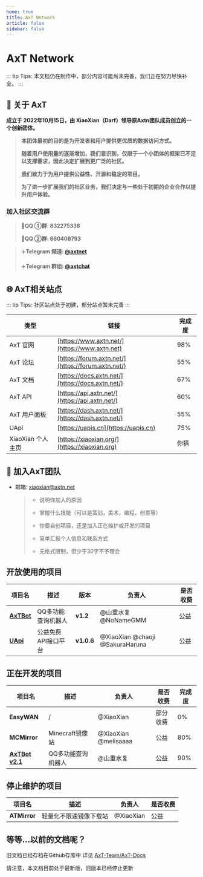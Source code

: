 ```yaml
---
home: true
title: AxT Network
article: false
sidebar: false
---
```


# AxT Network

::: tip Tips:
 本文档仍在制作中，部分内容可能尚未完善，我们正在努力尽快补全。
:::

## :book: 关于 AxT

**成立于 2022年10月15日，由 XiaoXian（Darf）领导原Axtn团队成员创立的一个创新团体。**

> **本团体最初的目的是为开发者和用户提供更优质的数据访问方式。**
>
> **随着用户使用量的逐渐增加，我们意识到，仅限于一个小团体的框架已不足以支撑需求，因此决定扩展到更广泛的社区。**
>
> **我们致力于为用户提供公益性、开源和稳定的项目。**
>
> **为了进一步扩展我们的社区业务，我们决定与一些处于初期的企业合作以提升用户体验。**


### 加入社区交流群
> :penguin:**QQ ①群: 832275338**
>
> :penguin:**QQ ②群: 660408793**

> :airplane:**Telegram 频道: [@axtnet](https://t.me/axtnet)**
>
> :airplane:**Telegram 群组: [@axtchat](https://t.me/axtchat)**

## :globe_with_meridians: AxT相关站点
::: tip Tips:
 社区站点处于初建，部分站点暂未完善
:::

 | 类型              | 链接                                                         | 完成度 |
 | ----------------- | ----------------------------------------------------------- | ----- |
 | AxT 官网          | [https://www.axtn.net/](https://www.axtn.net)                | 98% |
 | AxT 论坛          | [https://forum.axtn.net/](https://forum.axtn.net/)           | 55% |
 | AxT 文档          | [https://docs.axtn.net/](https://docs.axtn.net/)             | 67% |
 | AxT API          | [https://api.axtn.net/](https://api.axtn.net/)               | 60% |
 | AxT 用户面板      | [https://dash.axtn.net/](https://dash.axtn.net/)             | 55% |
 | UApi             | [https://uapis.cn](https://uapis.cn)                         | 75% |
 | XiaoXian 个人主页 | [https://xiaoxian.org/](https://xiaoxian.org)                | 你猜 |

 ## :incoming_envelope: 加入AxT团队

 - 邮箱: [xiaoxian@axtn.net](mailto:xiaoxian@axtn.net)

   > - 说明你加入的原因
   >
   > - 掌握什么技能（可以是策划，美术，编程，创意等）
   >
   > - 你要自创项目，还是加入正在维护或开发的项目
   >
   > - 简单汇报个人信息和联系方式
   >
   > - 无格式限制，但少于30字不予理会


## 开放使用的项目

| 项目名                                           | 描述                   | 版本          | 负责人                            | 是否收费 |
| ------------------------------------------------ | --------------------- | ------------- | -------------------------------- | -------- |
| **[AxTBot](/AxTBot/)**                          | QQ多功能查询机器人      | **v1.2**     | @山重水复 @NoNameGMM              | 公益     |
| **[UApi](https://uapis.cn)**                     | 公益免费API接口平台     | **v1.0.6**   | @XiaoXian @chaoji @SakuraHaruna  | 公益     |


## 正在开发的项目

| 项目名           | 描述                               | 负责人     | 是否收费     | 完成度 |
| --------------- | ---------------------------------- | ---------- | ----------- | ------ |
| **EasyWAN** | /                                  | @XiaoXian   | 部分收费     | 0% |
| **MCMirror**    | Minecraft镜像站                     | @XiaoXian @melisaaaa  | 公益        | 80% |
| **[AxTBot v2.1](/AxTBot-v2.1/)** | QQ多功能查询机器人 | @山重水复  | 公益     | 90% |


## 停止维护的项目

| 项目名           | 描述                               | 负责人     | 是否收费     |
| --------------- | ---------------------------------- | ---------- | ----------- |
| **ATMirror**    | 轻量化不限速镜像下载站               | @XiaoXian   | 公益         |

## 等等...以前的文档呢？
旧文档已经存档在Github存库中 详见 [AxT-Team/AxT-Docs](https://github.com/AxT-Team/AxT-Docs/tree/docs-v1)

请注意，本文档目前处于最新版，旧版本已经停止更新